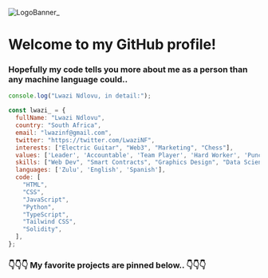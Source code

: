 ![LogoBanner_](https://github.com/lwazinf/lwazinf/blob/main/portfolio.jpg?raw=true)

# Welcome to my GitHub profile!
### Hopefully my code tells you more about me as a person than any machine language could..

```javascript
console.log("Lwazi Ndlovu, in detail:");

const lwazi_ = {
  fullName: "Lwazi Ndlovu",
  country: "South Africa",
  email: "lwazinf@gmail.com",
  twitter: "https://twitter.com/LwaziNF",
  interests: ["Electric Guitar", "Web3", "Marketing", "Chess"],
  values: ['Leader', 'Accountable', 'Team Player', 'Hard Worker', 'Punctual'],
  skills: ["Web Dev", "Smart Contracts", "Graphics Design", "Data Science"],
  languages: ['Zulu', 'English', 'Spanish'],
  code: [
    "HTML",
    "CSS",
    "JavaScript",
    "Python",
    "TypeScript",
    "Tailwind CSS",
    "Solidity",
  ],
};
```

### 👇👇👇 My favorite projects are pinned below.. 👇👇👇
